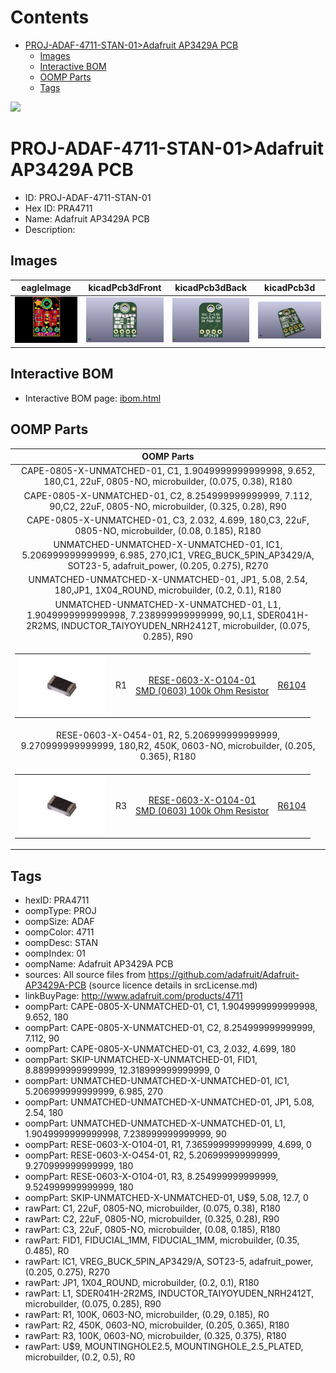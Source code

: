 



Contents
========

* [PROJ-ADAF-4711-STAN-01>Adafruit AP3429A PCB](#proj-adaf-4711-stan-01adafruit-ap3429a-pcb)
	* [Images](#images)
	* [Interactive BOM](#interactive-bom)
	* [OOMP Parts](#oomp-parts)
	* [Tags](#tags)
  
![][im]
# PROJ-ADAF-4711-STAN-01>Adafruit AP3429A PCB

- ID: PROJ-ADAF-4711-STAN-01
- Hex ID: PRA4711
- Name: Adafruit AP3429A PCB
- Description: 

## Images
  
  

|eagleImage|kicadPcb3dFront|kicadPcb3dBack|kicadPcb3d|
| :---: | :---: | :---: | :---: |
|[![eagleImage](eagleImage_140.png)](eagleImage_600.png)|[![kicadPcb3dFront](kicadPcb3dFront_140.png)](kicadPcb3dFront_600.png)|[![kicadPcb3dBack](kicadPcb3dBack_140.png)](kicadPcb3dBack_600.png)|[![kicadPcb3d](kicadPcb3d_140.png)](kicadPcb3d_600.png)|

## Interactive BOM

- Interactive BOM page: [ibom.html](kicad/bom/ibom.html)

## OOMP Parts
  

|OOMP Parts|
| :---: |
|CAPE-0805-X-UNMATCHED-01, C1, 1.9049999999999998, 9.652, 180,C1, 22uF, 0805-NO, microbuilder, (0.075, 0.38), R180|
|CAPE-0805-X-UNMATCHED-01, C2, 8.254999999999999, 7.112, 90,C2, 22uF, 0805-NO, microbuilder, (0.325, 0.28), R90|
|CAPE-0805-X-UNMATCHED-01, C3, 2.032, 4.699, 180,C3, 22uF, 0805-NO, microbuilder, (0.08, 0.185), R180|
|UNMATCHED-UNMATCHED-X-UNMATCHED-01, IC1, 5.206999999999999, 6.985, 270,IC1, VREG_BUCK_5PIN_AP3429/A, SOT23-5, adafruit_power, (0.205, 0.275), R270|
|UNMATCHED-UNMATCHED-X-UNMATCHED-01, JP1, 5.08, 2.54, 180,JP1, 1X04_ROUND, microbuilder, (0.2, 0.1), R180|
|UNMATCHED-UNMATCHED-X-UNMATCHED-01, L1, 1.9049999999999998, 7.238999999999999, 90,L1, SDER041H-2R2MS, INDUCTOR_TAIYOYUDEN_NRH2412T, microbuilder, (0.075, 0.285), R90|
|<table><tr><td>![RESE-0603-X-O104-01](https://raw.githubusercontent.com/oomlout/oomlout_OOMP_parts/main/RESE-0603-X-O104-01/image_140.jpg)</td><td> R1</td><td>[RESE-0603-X-O104-01<br>SMD (0603) 100k Ohm Resistor](https://github.com/oomlout/oomlout_OOMP_parts/tree/main/RESE-0603-X-O104-01/)</td><td>[R6104](https://github.com/oomlout/oomlout_OOMP_parts/tree/main/RESE-0603-X-O104-01/)</td></tr></table>|
|RESE-0603-X-O454-01, R2, 5.206999999999999, 9.270999999999999, 180,R2, 450K, 0603-NO, microbuilder, (0.205, 0.365), R180|
|<table><tr><td>![RESE-0603-X-O104-01](https://raw.githubusercontent.com/oomlout/oomlout_OOMP_parts/main/RESE-0603-X-O104-01/image_140.jpg)</td><td> R3</td><td>[RESE-0603-X-O104-01<br>SMD (0603) 100k Ohm Resistor](https://github.com/oomlout/oomlout_OOMP_parts/tree/main/RESE-0603-X-O104-01/)</td><td>[R6104](https://github.com/oomlout/oomlout_OOMP_parts/tree/main/RESE-0603-X-O104-01/)</td></tr></table>|

## Tags

- hexID: PRA4711
- oompType: PROJ
- oompSize: ADAF
- oompColor: 4711
- oompDesc: STAN
- oompIndex: 01
- oompName: Adafruit AP3429A PCB
- sources: All source files from https://github.com/adafruit/Adafruit-AP3429A-PCB (source licence details in srcLicense.md)
- linkBuyPage: http://www.adafruit.com/products/4711
- oompPart: CAPE-0805-X-UNMATCHED-01, C1, 1.9049999999999998, 9.652, 180
- oompPart: CAPE-0805-X-UNMATCHED-01, C2, 8.254999999999999, 7.112, 90
- oompPart: CAPE-0805-X-UNMATCHED-01, C3, 2.032, 4.699, 180
- oompPart: SKIP-UNMATCHED-X-UNMATCHED-01, FID1, 8.889999999999999, 12.318999999999999, 0
- oompPart: UNMATCHED-UNMATCHED-X-UNMATCHED-01, IC1, 5.206999999999999, 6.985, 270
- oompPart: UNMATCHED-UNMATCHED-X-UNMATCHED-01, JP1, 5.08, 2.54, 180
- oompPart: UNMATCHED-UNMATCHED-X-UNMATCHED-01, L1, 1.9049999999999998, 7.238999999999999, 90
- oompPart: RESE-0603-X-O104-01, R1, 7.365999999999999, 4.699, 0
- oompPart: RESE-0603-X-O454-01, R2, 5.206999999999999, 9.270999999999999, 180
- oompPart: RESE-0603-X-O104-01, R3, 8.254999999999999, 9.524999999999999, 180
- oompPart: SKIP-UNMATCHED-X-UNMATCHED-01, U$9, 5.08, 12.7, 0
- rawPart: C1, 22uF, 0805-NO, microbuilder, (0.075, 0.38), R180
- rawPart: C2, 22uF, 0805-NO, microbuilder, (0.325, 0.28), R90
- rawPart: C3, 22uF, 0805-NO, microbuilder, (0.08, 0.185), R180
- rawPart: FID1, FIDUCIAL_1MM, FIDUCIAL_1MM, microbuilder, (0.35, 0.485), R0
- rawPart: IC1, VREG_BUCK_5PIN_AP3429/A, SOT23-5, adafruit_power, (0.205, 0.275), R270
- rawPart: JP1, 1X04_ROUND, microbuilder, (0.2, 0.1), R180
- rawPart: L1, SDER041H-2R2MS, INDUCTOR_TAIYOYUDEN_NRH2412T, microbuilder, (0.075, 0.285), R90
- rawPart: R1, 100K, 0603-NO, microbuilder, (0.29, 0.185), R0
- rawPart: R2, 450K, 0603-NO, microbuilder, (0.205, 0.365), R180
- rawPart: R3, 100K, 0603-NO, microbuilder, (0.325, 0.375), R180
- rawPart: U$9, MOUNTINGHOLE2.5, MOUNTINGHOLE_2.5_PLATED, microbuilder, (0.2, 0.5), R0



[im]: kicadPcb3d_450.png
